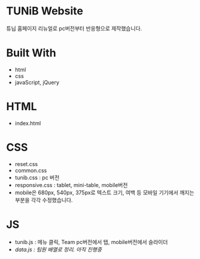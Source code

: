 # TUNiB Website
튜닙 홈페이지 리뉴얼로 pc버전부터 반응형으로 제작했습니다.

# Built With
- html
- css
- javaScript, jQuery

# HTML
- index.html

# CSS
- reset.css
- common.css
- tunib.css : pc 버전 
- responsive.css : tablet, mini-table, mobile버전
- mobile은 680px, 540px, 375px로 텍스트 크기, 여백 등 모바일 기기에서 깨지는 부분을 각각 수정했습니다.  

# JS
- tunib.js : 메뉴 클릭, Team pc버전에서 탭, mobile버전에서 슬라이더
- *data.js : 팀원 배열로 정리. 아직 진행중*
